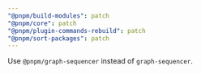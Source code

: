 ```yaml
---
"@pnpm/build-modules": patch
"@pnpm/core": patch
"@pnpm/plugin-commands-rebuild": patch
"@pnpm/sort-packages": patch
---
```


Use `@pnpm/graph-sequencer` instead of `graph-sequencer`.
